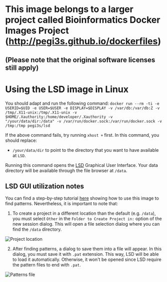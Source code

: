 # This image belongs to a larger project called Bioinformatics Docker Images Project (http://pegi3s.github.io/dockerfiles)
## (Please note that the original software licenses still apply)

# Using the LSD image in Linux

You should adapt and run the following command: `docker run --rm -ti -e USERID=$UID -e USER=$USER -e DISPLAY=$DISPLAY -v /var/db:/var/db:Z -v /tmp/.X11-unix:/tmp/.X11-unix -v $HOME/.Xauthority:/home/developer/.Xauthority -v "/your/data/dir:/data" -v /var/run/docker.sock:/var/run/docker.sock -v /tmp:/tmp pegi3s/lsd`

If the above command fails, try running `xhost +` first. In this command, you should replace:
- `/your/data/dir` to point to the directory that you want to have available at `LSD`.

Running this command opens the [LSD](https://github.com/nunofonseca/lineagesequencediscovery) Graphical User Interface. Your data directory will be available through the file browser at `/data`.

## LSD GUI utilization notes

You can find a step-by-step tutorial [here](https://github.com/pegi3s/dockerfiles/blob/master/lsd/tutorial/README.md) showing how to use this image to find patterns. Nevertheless, it is important to note that:

1. To create a project in a different location than the default (e.g. `/data`), you must select `Other` in the `Folder to Create Project in:` option of the new session dialog. This will open a file selection dialog where you can find the `/data` directory.

![Project location](https://raw.githubusercontent.com/pegi3s/dockerfiles/master/lsd/tutorial/3.png)

2. After finding patterns, a dialog to save them into a file will appear. In this dialog, you must save it with `.pat` extension. This way, LSD will be able to load it automatically. Otherwise, it won't be opened since LSD require the pattern files to end with `.pat`.

![Patterns file](https://raw.githubusercontent.com/pegi3s/dockerfiles/master/lsd/tutorial/7.png)
